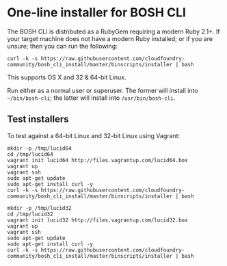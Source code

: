 One-line installer for BOSH CLI
===============================

The BOSH CLI is distributed as a RubyGem requiring a modern Ruby 2.1+. If your target machine does not have a modern Ruby installed; or if you are unsure; then you can run the following:

```
curl -k -s https://raw.githubusercontent.com/cloudfoundry-community/bosh_cli_install/master/binscripts/installer | bash
```

This supports OS X and 32 & 64-bit Linux.

Run either as a normal user or superuser. The former will install into `~/bin/bosh-cli`; the latter will install into `/usr/bin/bosh-cli`.

Test installers
---------------

To test against a 64-bit Linux and 32-bit Linux using Vagrant:

```
mkdir -p /tmp/lucid64
cd /tmp/lucid64
vagrant init lucid64 http://files.vagrantup.com/lucid64.box
vagrant up
vagrant ssh
sudo apt-get update
sudo apt-get install curl -y
curl -k -s https://raw.githubusercontent.com/cloudfoundry-community/bosh_cli_install/master/binscripts/installer | bash
```

```
mkdir -p /tmp/lucid32
cd /tmp/lucid32
vagrant init lucid32 http://files.vagrantup.com/lucid32.box
vagrant up
vagrant ssh
sudo apt-get update
sudo apt-get install curl -y
curl -k -s https://raw.githubusercontent.com/cloudfoundry-community/bosh_cli_install/master/binscripts/installer | bash
```
